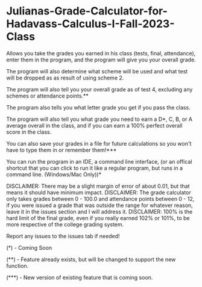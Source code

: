 # Julianas-Grade-Calculator-for-Hadavass-Calculus-I-Fall-2023-Class

Allows you take the grades you earned in his class (tests, final, attendance), enter them in the program, and the program will give you your overall grade.

The program will also determine what scheme will be used and what test will be dropped as as result of using scheme 2.

The program will also tell you your overall grade as of test 4, excluding any schemes or attendance points.**

The program also tells you what letter grade you get if you pass the class.

The program will also tell you what grade you need to earn a D*, C, B, or A average overall in the class, and if you can earn a 100% perfect overall score in the class.

You can also save your grades in a file for future calculations so you won't have to type them in or remember them!***

You can run the program in an IDE, a command line interface, (or an offical shortcut that you can click to run it like a regular program, but runs in a command line. (Windows/Mac Only))*

DISCLAIMER: There may be a slight margin of error of about 0.01, but that means it should have minimum impact. 
DISCLAIMER: The grade calculator only takes grades between 0 - 100.0 and attendance points between 0 - 12, if you were issued a grade that was outside the range for whatever reason, leave it in the issues section and I will address it. 
DISCLAIMER: 100% is the hard limit of the final grade, even if you really earned 102% or 101%, to be more respective of the college grading system.

Report any issues to the issues tab if needed!

(*) - Coming Soon

(**) - Feature already exists, but will be changed to support the new function.

(***) - New version of existing feature that is coming soon.
